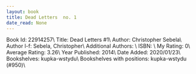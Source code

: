 ```yaml
---
layout: book
title: Dead Letters  no. 1
date_read: None
---
```


Book Id: 22914257\ 
Title: Dead Letters #1\ 
Author: Christopher Sebela\ 
Author l-f: Sebela, Christopher\ 
Additional Authors: \ 
ISBN: \ 
My Rating: 0\ 
Average Rating: 3.26\ 
Year Published: 2014\ 
Date Added: 2020/01/23\ 
Bookshelves: kupka-wstydu\ 
Bookshelves with positions: kupka-wstydu (#950)\ 

